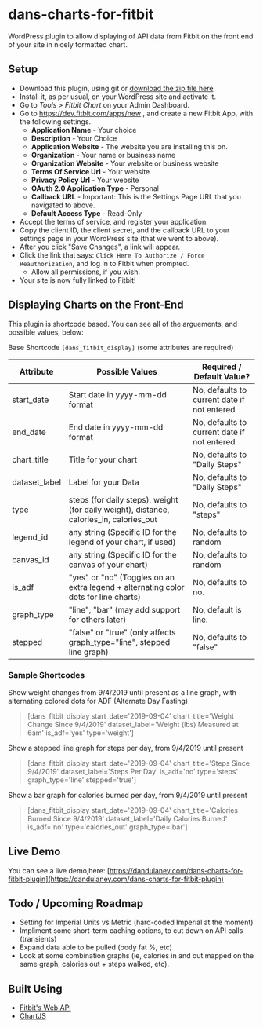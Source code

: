 # dans-charts-for-fitbit
WordPress plugin to allow displaying of API data from Fitbit on the front end of your site in nicely formatted chart.

## Setup
* Download this plugin, using git or [download the zip file here](https://github.com/duplaja/dans-charts-for-fitbit/archive/master.zip)
* Install it, as per usual, on your WordPress site and activate it.
* Go to *Tools* > *Fitbit Chart* on your Admin Dashboard.
* Go to https://dev.fitbit.com/apps/new , and create a new Fitbit App, with the following settings.
    - **Application Name** - Your choice
    - **Description** - Your Choice
    - **Application Website** - The website you are installing this on.
    - **Organization** - Your name or business name
    - **Organization Website** - Your website or business website
    - **Terms Of Service Url** - Your website
    - **Privacy Policy Url** - Your website
    - **OAuth 2.0 Application Type** - Personal
    - **Callback URL** - Important: This is the Settings Page URL that you navigated to above. 
    - **Default Access Type** - Read-Only
* Accept the terms of service, and register your application.
* Copy the client ID, the client secret, and the callback URL to your settings page in your WordPress site (that we went to above).
* After you click "Save Changes", a link will appear.
* Click the link that says: `Click Here To Authorize / Force Reauthorization`, and log in to Fitbit when prompted.
    - Allow all permissions, if you wish.
* Your site is now fully linked to Fitbit!

## Displaying Charts on the Front-End

This plugin is shortcode based. You can see all of the arguements, and possible values, below:

Base Shortcode `[dans_fitbit_display]` (some attributes are required)

| Attribute     | Possible Values                 | Required / Default Value?                   |
|---------------|---------------------------------|---------------------------------------------|
| start_date    | Start date in yyyy-mm-dd format | No, defaults to current date if not entered |
| end_date      | End date in yyyy-mm-dd format   | No, defaults to current date if not entered |
| chart_title   | Title for your chart            | No, defaults to "Daily Steps"               |
| dataset_label | Label for your Data             | No, defaults to "Daily Steps"               |
| type      | steps (for daily steps), weight (for daily weight), distance, calories_in, calories_out | No, defaults to "steps"   |
| legend_id | any string (Specific ID for the legend of your chart, if used)                          | No, defaults to random    |
| canvas_id | any string (Specific ID for the canvas of your chart)                                   | No, defaults to random    |
| is_adf    | "yes" or "no" (Toggles on an extra legend + alternating color dots for line charts)     | No, defaults to no.       |
| graph_type | "line", "bar" (may add support for others later) | No, default is line. |
| stepped | "false" or "true" (only affects graph_type="line", stepped line graph) | No, defaults to "false" |

### Sample Shortcodes

Show weight changes from 9/4/2019 until present as a line graph, with alternating colored dots for ADF (Alternate Day Fasting)
> [dans_fitbit_display start_date='2019-09-04' chart_title='Weight Change Since 9/4/2019' dataset_label='Weight (lbs) Measured at 6am' is_adf='yes' type='weight']

Show a stepped line graph for steps per day, from 9/4/2019 until present
> [dans_fitbit_display start_date='2019-09-04' chart_title='Steps Since 9/4/2019' dataset_label='Steps Per Day' is_adf='no' type='steps' graph_type='line' stepped='true']

Show a bar graph for calories burned per day, from 9/4/2019 until present

> [dans_fitbit_display start_date='2019-09-04' chart_title='Calories Burned Since 9/4/2019' dataset_label='Daily Calories Burned' is_adf='no' type='calories_out' graph_type='bar']

## Live Demo

You can see a live demo,here: [https://dandulaney.com/dans-charts-for-fitbit-plugin](https://dandulaney.com/dans-charts-for-fitbit-plugin)

## Todo / Upcoming Roadmap
* Setting for Imperial Units vs Metric (hard-coded Imperial at the moment)
* Impliment some short-term caching options, to cut down on API calls (transients)
* Expand data able to be pulled (body fat %, etc)
* Look at some combination graphs (ie, calories in and out mapped on the same graph, calories out + steps walked, etc).

## Built Using
* [Fitbit's Web API ](https://dev.fitbit.com/build/reference/web-api/)
* [ChartJS](https://www.chartjs.org/)
